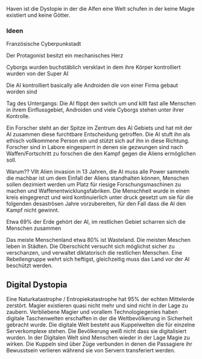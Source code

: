 Haven ist die Dystopie in der die Alfen eine Welt schufen in der keine Magie existiert und keine Götter. 
### Ideen
Französische Cyberpunkstadt

Der Protagonist besitzt ein mechanisches Herz

Cyborgs wurden buchstäblich versklavt in dem ihre Körper kontrolliert wurden von der Super AI

Die AI kontrolliert basically alle Androiden die von einer Firma gebaut worden sind

Tag des Untergangs: Die AI flippt den switch um und killt fast alle Menschen in ihrem Einflussgebiet, Androiden und viele Cyborgs stehen unter ihrer Kontrolle.

Ein Forscher steht an der Spitze im Zentrum des AI Gebiets und hat mit der AI zusammen diese furchtbare Entscheidung getroffen. Die AI stuft ihn als ethisch vollkommene Person ein und stützt sich auf ihn in diese Richtung. Forscher sind in Labore eingesperrt in denen sie gezwungen sind nach Waffen/Fortschritt zu forschen die den Kampf gegen die Aliens ermöglichen soll.

Warum?? Vllt Alien invasion in 13 Jahren, die AI muss alle Power sammeln die machbar ist um dem Einfall der Aliens standhalten können, Menschen sollen dezimiert werden um Platz für riesige Forschungsmaschinen zu machen und Waffenentwicklungsfabriken. Die Menschheit wurde in einen kreis eingegrenzt und wird kontinuierlich unter druck gesetzt um sie für die folgenden desaströsen Jahre vorzubereiten, für den Fall dass die AI den Kampf nicht gewinnt.

Etwa 69% der Erde gehört der AI, im restlichen Gebiet scharren sich die Menschen zusammen

Das meiste Menschenland etwa 80% ist Wasteland. Die meisten Meschen leben in Städten. Die Oberschicht versucht sich möglichst sicher zu verschanzen, und verwaltet diktatorisch die restlichen Menschen. Eine Rebellengruppe wehrt sich heftigst, gleichzeitig muss das Land vor der AI beschützt werden.

## Digital Dystopia
Eine Naturkatastrophe / Entropiekatastrophe hat 95% der echten Mittelerde zerstört. Magier existieren quasi nicht mehr und sind nicht in der Lage zu zaubern. Verbliebene Magier und vorallem Technologiegenies haben digitale Taschenwelten erschaffen in der die Weltbevölkerung in Sicherheit gebracht wurde.
Die digitale Welt besteht aus Kuppelwelten die für einzelne Serverkomplexe stehen. Die Bevölkerung weiß nicht dass sie digitalisiert wurden. In der Digitalen Welt sind Menschen wieder in der Lage Magie zu wirken. Die Kuppeln sind über Züge verbunden in denen die Passagiere ihr Bewusstsein verlieren während sie von Servern transferiert werden.
